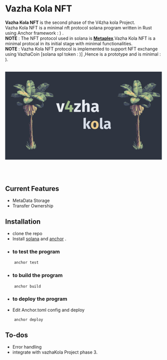 # Vazha Kola NFT

**Vazha Kola NFT** is the second phase of the V4zha kola Project.<br>
Vazha Kola NFT is a minimal nft protocol solana program written in Rust using Anchor framework : ) .<br>
**NOTE** : The NFT protocol used in solana is [**Metaplex**](https://www.metaplex.com/).Vazha Kola NFT is a minimal protocal in its initial stage with minimal functionalities.<br>
**NOTE** : Vazha Kola NFT protocol is implemented to support NFT exchange using VazhaCoin [solana spl token : )] ,Hence is a prototype and is minimal : ).
<br><br>

![v4zha](assets/vazha_kola.png)

<br><br>

## Current Features
- MetaData Storage<br>
- Transfer Ownership<br>

## Installation
- clone the repo<br>
- Install  [solana](https://github.com/solana-labs/solana)  and [anchor](https://github.com/project-serum/anchor) .
- ### to test the program ###
```bash
    anchor test 
```
- ### to build the program ### 
```bash
    anchor build
```
- ### to deploy the program ###
- Edit Anchor.toml config and deploy 
```bash
    anchor deploy
```

## To-dos
- Error handling
- integrate with vazhaKola Project phase 3.

